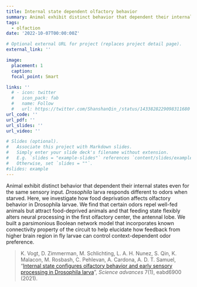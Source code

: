 ```yaml
---
title: Internal state dependent olfactory behavior
summary: Animal exhibit distinct behavior that dependent their internal states even for the same sensory input. *Drosophila* larva responds different to odors when starved compared with fed. This internal state dependent oflactory behavior is controled by a topdown feedback to antennal lobe circuit. 
tags:
  - olfaction
date: '2022-10-07T00:00:00Z'

# Optional external URL for project (replaces project detail page).
external_link: ''

image:
  placement: 1
  caption:
  focal_point: Smart

links: ''
  # - icon: twitter
  #   icon_pack: fab
  #   name: Follow
  #   url: https://twitter.com/ShanshanQin_/status/1433828229098311680
url_code: ''
url_pdf: ''
url_slides: ''
url_video: ''

# Slides (optional).
#   Associate this project with Markdown slides.
#   Simply enter your slide deck's filename without extension.
#   E.g. `slides = "example-slides"` references `content/slides/example-slides.md`.
#   Otherwise, set `slides = ""`.
#slides: example
---
```


Animal exhibit distinct behavior that dependent their internal states even for the same sensory input. *Drosophila* larva responds different to odors when starved. Here, we investigate how food deprivation affects olfactory behavior in Drosophila larvae. We find that certain odors repel well-fed animals but attract food-deprived animals and that feeding state flexibly alters neural processing in the first olfactory center, the antennal lobe. We built a parsimonious Boolean network model that incorporates known connectivity property of the circuit to help elucidate how feedback from higher brain region in fly larvae can control context-dependent odor preference.

>K. Vogt, D. Zimmerman, M. Schlichting, L. A. H. Nunez, S. Qin, K. Malacon, M. Rosbash, C. Pehlevan, A. Cardona, A. D. T. Samuel, “[Internal state configures olfactory behavior and early sensory processing in Drosophila larva](https://www.science.org/doi/10.1126/sciadv.abd6900)”, *Science advances* 7(1), eabd6900 (2021).